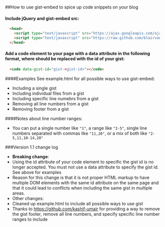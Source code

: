 ##How to use gist-embed to spice up code snippets on your blog

#### Include jQuery and gist-embed src:

```html
  <head>
    <script type="text/javascript" src="https://ajax.googleapis.com/ajax/libs/jquery/1.9.1/jquery.min.js"></script>
    <script type="text/javascript" src="https://raw.github.com/blairvanderhoof/gist-embed/master/gist-embed.js"></script>
  </head>
```

#### Add a code element to your page with a data attribute in the following format, where <gist-id> should be replaced with the id of your gist:

```html
  <code data-gist-id="gist-<gist-id>"></code>
```

####Examples
See example.html for all possible ways to use gist-embed:
* Including a single gist
* Including individual files from a gist
* Including specific line numebrs from a gist
* Removing all line numbers from a gist
* Removing footer from a gist

####Notes about line number ranges:
* You can put a single number like `"1"`, a range like `"2-5"`, single line numbers separated with commas like `"11,20"`, or a mix of both like `"2-5,11,10-14,20"`

###Version 1.1 change log
* **Breaking change**:
 * Using the id attribute of your code element to specific the gist id is no longer accepted.  You must not use a data attribute to specify the gist id.  See above for examples
  * Reason for this change is that it is not proper HTML markup to have multiple DOM elements with the same id attribute on the same page and that it could lead to conflicts when including the same gist in multiple areas.
* Other changes:
 * Cleaned up example.html to include all possible ways to use gist
 * Thanks to https://github.com/kashif-umair for providing a way to remove the gist footer, remove all line numbers, and specify specific line number ranges to include